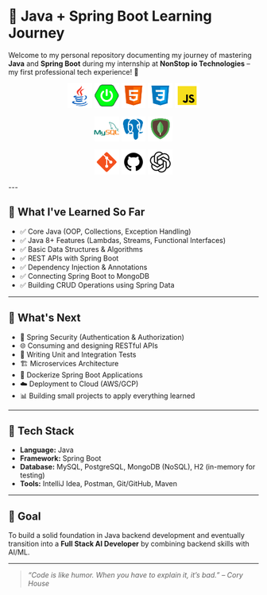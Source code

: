 # 🚀 Java + Spring Boot Learning Journey

Welcome to my personal repository documenting my journey of mastering **Java** and **Spring Boot** during my internship at **NonStop io Technologies** – my first professional tech experience! 🌱

<p align="center">
  <img src="assets/java.svg" alt="Java" width="50"/>
  <img src="assets/springboot.svg" alt="SpringBoot" width="50"/>
  <img src="assets/html.svg" alt="HTMl" width="50"/>
  <img src="assets/css.svg" alt="CSS" width="50"/>
  <img src="assets/javascript.svg" alt="JavaScript" width="50"/>
</p>

<p align="center">
  <img src="assets/mysql.svg" alt="MySQL" width="50"/>
  <img src="assets/postgresql.svg" alt="PostgreSQL" width="50"/>
  <img src="assets/mongodb.svg" alt="MongoDB" width="50"/>
</p>

<p align="center">
  <img src="assets/git.svg" alt="Git" width="50"/>
  <img src="assets/github.svg" alt="GitHub" width="50"/>
  <img src="assets/chatgpt.svg" alt="ChatGPT" width="50"/>
</p>
---

## 📘 What I've Learned So Far

- ✅ Core Java (OOP, Collections, Exception Handling)
- ✅ Java 8+ Features (Lambdas, Streams, Functional Interfaces)
- ✅ Basic Data Structures & Algorithms
- ✅ REST APIs with Spring Boot
- ✅ Dependency Injection & Annotations
- ✅ Connecting Spring Boot to MongoDB
- ✅ Building CRUD Operations using Spring Data

---

## 🎯 What's Next

- 🔄 Spring Security (Authentication & Authorization)
- 🌐 Consuming and designing RESTful APIs
- 🧪 Writing Unit and Integration Tests
- 🏗️ Microservices Architecture
- 🐳 Dockerize Spring Boot Applications
- ☁️ Deployment to Cloud (AWS/GCP)
- 📊 Building small projects to apply everything learned

---

## 🧰 Tech Stack

- **Language:** Java
- **Framework:** Spring Boot
- **Database:** MySQL, PostgreSQL, MongoDB (NoSQL), H2 (in-memory for testing)
- **Tools:** IntelliJ Idea, Postman, Git/GitHub, Maven

---

## 🧠 Goal

To build a solid foundation in Java backend development and eventually transition into a **Full Stack AI Developer** by combining backend skills with AI/ML.

---

> _“Code is like humor. When you have to explain it, it’s bad.” – Cory House_

